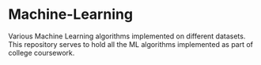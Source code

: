 # Machine-Learning
Various Machine Learning algorithms implemented on different datasets. This repository serves to hold all the ML algorithms implemented as part of college coursework.
